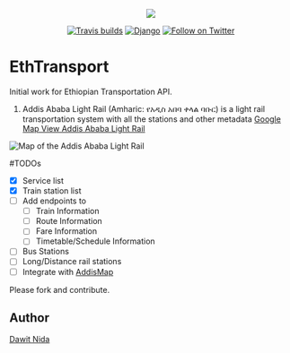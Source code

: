 <p align="center">
    <img src="https://etmdb.com/static/rest_framework_swagger/images/logo_small.png">
</p>
<p align="center">
    <a href="https://travis-ci.com/etmdb/EthTransport.svg?branch=master" alt="Travis Built">
        <img src="https://travis-ci.com/etmdb/EthTransport.svg" alt="Travis builds"></a>
    <a href="https://www.djangoproject.com/">
        <img src="https://img.shields.io/pypi/djversions/djangorestframework.svg"
             alt="Django"></a>
    <a href="https://twitter.com/intent/follow?screen_name=etmdbapi">
        <img src="https://img.shields.io/twitter/follow/etmdb.svg?style=social&logo=twitter"
             alt="Follow on Twitter"></a>
</p>

# EthTransport

Initial work for Ethiopian Transportation API. 
1. Addis Ababa Light Rail (Amharic: የአዲስ አበባ ቀላል ባቡር) is a light rail transportation system with all the stations and other metadata 
[Google Map View Addis Ababa Light Rail](https://addis.page.link/lightrail)

![Map of the Addis Ababa Light Rail](https://github.com/etmdb/EthTransport/blob/master/gallery/Map_of_the_Addis_Ababa_Light_Rail.png)

#TODOs

- [x] Service list
- [x] Train station list
- [ ] Add endpoints to
   - [ ] Train Information
   - [ ] Route Information
   - [ ] Fare Information
   - [ ] Timetable/Schedule Information
- [ ] Bus Stations
- [ ] Long/Distance rail stations
- [ ] Integrate with [AddisMap](http://www.addismap.com/)

Please fork and contribute. 

## Author
[Dawit Nida](https://github.com/dawitnida)

